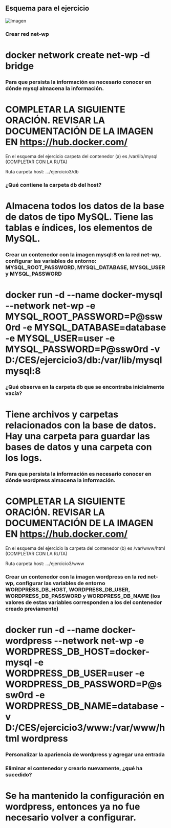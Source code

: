 ## Esquema para el ejercicio

![Imagen](img/esquema-ejercicio3.PNG)

### Crear red net-wp

# docker network create net-wp -d bridge

### Para que persista la información es necesario conocer en dónde mysql almacena la información.

# COMPLETAR LA SIGUIENTE ORACIÓN. REVISAR LA DOCUMENTACIÓN DE LA IMAGEN EN https://hub.docker.com/

En el esquema del ejercicio carpeta del contenedor (a) es /var/lib/mysql (COMPLETAR CON LA RUTA)

Ruta carpeta host: .../ejercicio3/db

### ¿Qué contiene la carpeta db del host?

# Almacena todos los datos de la base de datos de tipo MySQL. Tiene las tablas e índices, los elementos de MySQL.

### Crear un contenedor con la imagen mysql:8  en la red net-wp, configurar las variables de entorno: MYSQL_ROOT_PASSWORD, MYSQL_DATABASE, MYSQL_USER y MYSQL_PASSWORD

# docker run -d --name docker-mysql --network net-wp -e MYSQL_ROOT_PASSWORD=P@ssw0rd -e MYSQL_DATABASE=database -e  MYSQL_USER=user -e  MYSQL_PASSWORD=P@ssw0rd -v D:/CES/ejercicio3/db:/var/lib/mysql mysql:8

### ¿Qué observa en la carpeta db que se encontraba inicialmente vacía?

# Tiene archivos y carpetas relacionados con la base de datos. Hay una carpeta para guardar las bases de datos y una carpeta con los logs.

### Para que persista la información es necesario conocer en dónde wordpress almacena la información.

# COMPLETAR LA SIGUIENTE ORACIÓN. REVISAR LA DOCUMENTACIÓN DE LA IMAGEN EN https://hub.docker.com/

En el esquema del ejercicio la carpeta del contenedor (b) es /var/www/html (COMPLETAR CON LA RUTA)

Ruta carpeta host: .../ejercicio3/www

### Crear un contenedor con la imagen wordpress en la red net-wp, configurar las variables de entorno WORDPRESS_DB_HOST, WORDPRESS_DB_USER, WORDPRESS_DB_PASSWORD y WORDPRESS_DB_NAME (los valores de estas variables corresponden a los del contenedor creado previamente)

# docker run -d --name docker-wordpress --network net-wp -e WORDPRESS_DB_HOST=docker-mysql -e WORDPRESS_DB_USER=user -e WORDPRESS_DB_PASSWORD=P@ssw0rd -e WORDPRESS_DB_NAME=database -v D:/CES/ejercicio3/www:/var/www/html wordpress

### Personalizar la apariencia de wordpress y agregar una entrada

### Eliminar el contenedor y crearlo nuevamente, ¿qué ha sucedido?

# Se ha mantenido la configuración en wordpress, entonces ya no fue necesario volver a configurar.
